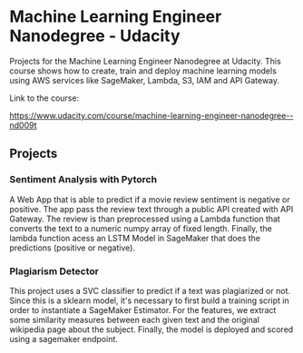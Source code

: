 # Machine Learning Engineer Nanodegree - Udacity

Projects for the Machine Learning Engineer Nanodegree at Udacity.
This course shows how to create, train and deploy machine learning models using AWS services like SageMaker, Lambda, S3, IAM and API Gateway.

Link to the course:

https://www.udacity.com/course/machine-learning-engineer-nanodegree--nd009t




## Projects

### Sentiment Analysis with Pytorch


A Web App that is able to predict if a movie review sentiment is negative or positive. 
The app pass the review text through a public API created with API Gateway. 
The review is than preprocessed using a Lambda function that converts the text to a numeric numpy array of fixed length. 
Finally, the lambda function acess an LSTM Model in SageMaker that does the predictions (positive or negative).


### Plagiarism Detector

This project uses a SVC classifier to predict if a text was plagiarized or not. Since this is a sklearn model, it's necessary to first build
a training script in order to instantiate a SageMaker Estimator. For the features, we extract some similarity measures between each given
text and the original wikipedia page about the subject. Finally, the model is deployed and scored using a sagemaker endpoint.



